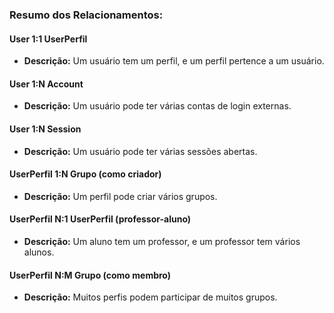 ### Resumo dos Relacionamentos:

#### **User 1:1 UserPerfil**
- **Descrição:** Um usuário tem um perfil, e um perfil pertence a um usuário.

#### **User 1:N Account**
- **Descrição:** Um usuário pode ter várias contas de login externas.

#### **User 1:N Session**
- **Descrição:** Um usuário pode ter várias sessões abertas.

#### **UserPerfil 1:N Grupo (como criador)**
- **Descrição:** Um perfil pode criar vários grupos.

#### **UserPerfil N:1 UserPerfil (professor-aluno)**
- **Descrição:** Um aluno tem um professor, e um professor tem vários alunos.

#### **UserPerfil N:M Grupo (como membro)**
- **Descrição:** Muitos perfis podem participar de muitos grupos.